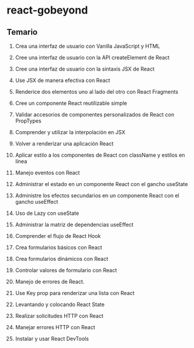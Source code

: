 # react-gobeyond

## Temario

1. Crea una interfaz de usuario con Vanilla JavaScript y HTML

2. Cree una interfaz de usuario con la API createElement de React

3. Cree una interfaz de usuario con la sintaxis JSX de React

4. Use JSX de manera efectiva con React

6. Renderice dos elementos uno al lado del otro con React Fragments

7. Cree un componente React reutilizable simple

8. Validar accesorios de componentes personalizados de React con PropTypes

9. Comprender y utilizar la interpolación en JSX

10. Volver a renderizar una aplicación React

11. Aplicar estilo a los componentes de React con className y estilos en línea

12. Manejo eventos con React

13. Administrar el estado en un componente React con el gancho useState

14. Administre los efectos secundarios en un componente React con el gancho useEffect

15. Uso de Lazy con useState

16. Administrar la matriz de dependencias useEffect

17. Comprender el flujo de React Hook

18. Crea formularios básicos con React

19. Crea formularios dinámicos con React

20. Controlar valores de formulario con React

21. Manejo de errores de React.

22. Use  Key prop para renderizar una lista con React

23. Levantando y colocando React State

24. Realizar solicitudes HTTP con React

25. Manejar errores HTTP con React

26. Instalar y usar React DevTools
